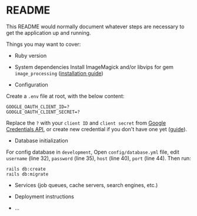 # README

This README would normally document whatever steps are necessary to get the
application up and running.

Things you may want to cover:

* Ruby version

* System dependencies
Install ImageMagick and/or libvips for gem `image_processing` ([installation guide](https://github.com/janko/image_processing#installation))

* Configuration

Create a `.env` file at root, with the below content:
```
GOOGLE_OAUTH_CLIENT_ID=?
GOOGLE_OAUTH_CLIENT_SECRET=?
```
Replace the `?` with your `client ID` and `client secret` from [Google Credentials API](https://console.cloud.google.com/apis/credentials), or create new credential if you don't have one yet ([guide](https://developers.google.com/workspace/guides/create-credentials)).

* Database initialization 

For config database in `development`, Open `config/database.yml` file, edit `username` (line 32), `password` (line 35), `host` (line 40), `port` (line 44).
Then run:
```
rails db:create
rails db:migrate
```

* Services (job queues, cache servers, search engines, etc.)

* Deployment instructions

* ...

